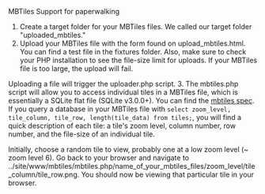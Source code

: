 MBTiles Support for paperwalking

1. Create a target folder for your MBTiles files. We called our target folder "uploaded_mbtiles."
2. Upload your MBTiles file with the form found on upload_mbtiles.html. You can find a test file in the fixtures folder. Also, make sure to check 
your PHP installation to see the file-size limit for uploads. If your MBTiles file is too large, the upload will fail.

Uploading a file will trigger the uploader.php script.
3. The mbtiles.php script will allow you to access individual tiles in a MBTiles file, which is essentially a SQLite flat file
(SQLite v3.0.0+). You can find the [mbtiles spec](https://github.com/mapbox/mbtiles-spec/blob/master/1.2/spec.md). If you query a database in your 
MBTiles file with `select zoom_level, tile_column, tile_row, length(tile_data) from tiles;`, you will find a quick description of each tile: a tile's zoom level, 
column number, row number, and the file-size of an individual tile.

Initially, choose a random tile to view, probably one at a low zoom level (~ zoom level 6). Go back to your browser and navigate to 
../site/www/mbtiles/mbtiles.php/name_of_your_mbtiles_files/zoom_level/tile_column/tile_row.png. You should now be viewing that particular tile 
in your browser.